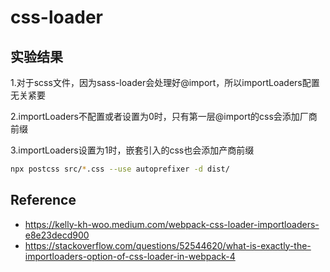 # css-loader

## 实验结果

1.对于scss文件，因为sass-loader会处理好@import，所以importLoaders配置无关紧要

2.importLoaders不配置或者设置为0时，只有第一层@import的css会添加厂商前缀

3.importLoaders设置为1时，嵌套引入的css也会添加产商前缀

```bash
npx postcss src/*.css --use autoprefixer -d dist/
```

## Reference

* https://kelly-kh-woo.medium.com/webpack-css-loader-importloaders-e8e23decd900
* https://stackoverflow.com/questions/52544620/what-is-exactly-the-importloaders-option-of-css-loader-in-webpack-4


